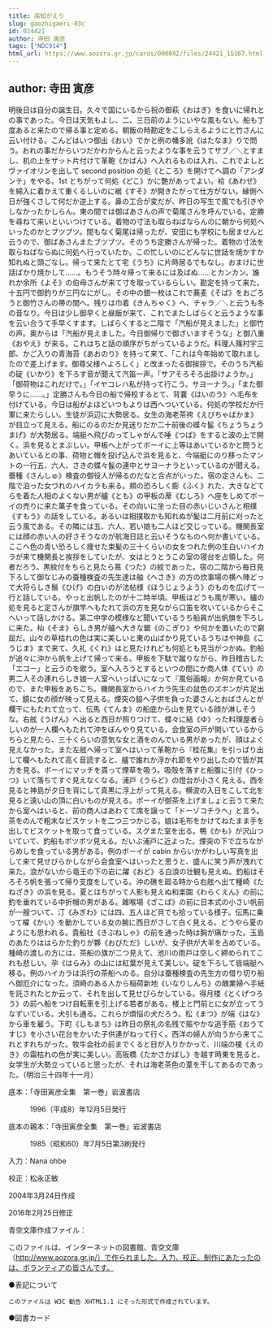 ```yaml
---
title: 高知がえり
slug: gaozhigaeri-03c
id: 024421
author: 寺田 寅彦
tags: ["NDC914"]
html_url: https://www.aozora.gr.jp/cards/000042/files/24421_15367.html
---
```


## author: 寺田 寅彦

明後日は自分の誕生日。久々で国にいるから祝の御萩《おはぎ》を食いに帰れとの事であった。今日は天気もよし、二、三日前のようにいやな風もない。船も丁度あると来たので帰る事と定める。朝飯の時勘定をこしらえるようにと竹さんに云い付ける。こんどはいつ御出《おい》でかと例の幡多訛《はたなま》りで問う。おれの事だからいつだかわからんと云ったような事を云うてザブ／＼とすまし、机の上をザット片付けて革鞄《かばん》へ入れるものは入れ、これでよしとヴァイオリンを出して second position の処《ところ》を開けてヘ調の「アンダンテ」をやる。1st とちがって何処《どこ》かに艶があってよい。袷《あわせ》を綿入に着かえて重くるしいのに裾《すそ》が開きたがって仕方がない。縁側へ日が強くさして何だか逆上する。鼻の工合が変だが、昨日の写生で風でも引きやしなかったかしらん。東の間では御ばあさんの声で菊尾さんを呼んでいる。定勝を尋ねて来いといいつけている。着物の寸法も取らねばならんのに朝から何処へいったのかとブツブツ。間もなく菊尾は帰ったが、安田にも学校にも居ませんと云うので、御ばあさんまたブツブツ。そのうち定勝さんが帰った。着物の寸法を取らねばならぬに何処へ行っていたか。この忙しいのにどんなに世話を焼かすか知れぬと頭ごなし。帰って来たとて宅《うち》に片時居るでもなし。おまけに世話ばかり焼かして……。もうそう時々帰って来るには及ばぬ……とカンカン。誰れか余所《よそ》の伯母さんが来て寸を取っているらしい。勘定を持って来た。十五円で御釣りが三円なにがし。その中の銀一枚はこれで蕎麦《そば》をおごろうと御竹さんの帯の間へ。残りは巾着《きんちゃく》へ、チャラ／＼と云うも冬の音なり。今日は少し御早くと昼飯が来て、これでまたしばらくと云うような事を云い合うて手早くすます。しばらくすると二階で「汽船が見えました」と御竹の声。奥からは「汽船が見えました。今日御帰りで御ざいますそうな」と御八重《おやえ》が来る。これはちと話の順序がちがっているようだ。料理人篠村宇三郎、かご入りの青海苔《あおのり》を持って来て、「これは今年始めて取れましたので差上げます。御尊父様へよろしく」と改まったる御挨拶で。そのうち汽船の碇《いかり》を下ろす音が聞えて汽笛一声。「サアそろそろ出掛けようか。」「御荷物はこれだけで。」「イヤコレハ私が持って行こう。サヨーナラ。」「また御早うに……。」定勝さんも今日の船で帰校するとて、背嚢《はいのう》へ毛布を付けている。今日は船がよほどいつもよりは西へついている。何処の学校だか行軍に来たらしい。生徒が浜辺に大勢居る。女生の海老茶袴《えびちゃばかま》が目立って見える。船にのるのだか見送りだか二十前後の蝶々髷《ちょうちょうまげ》が大勢居る。端艇へ飛びのってしゃがんで唾《つば》をすると波の上で開く。浜を見るとまぶしい。甲板へ上がってボーイに上等はあいているかと問うとあいているとの事、荷物と帽を投げ込んで浜を見ると、今端艇にのり移ったマントの一行五、六人、さきの蝶々髷の連中とサヨーナラといっているのが聞える。蚕種《さんしゅ》検査の御役人が帰るのだなと合点がいった。宿の定さんも、二階で泊った女づれのハイカラも来る。頬の恐ろしく膨《ふく》れた、大きなどてらを着た人相のよくない男が艫《とも》の甲板の蓆《むしろ》へ座をしめてボーイの売りに来た菓子を食っている。その向いに坐った目の赤いじいさんと相撲《すもう》の話をしている。あるいは相撲取かも知れぬが髪は二月前に刈ったと云う風である。その隣には五、六人、若い娘も二人ほど交じっている。機関長室には顔の赤い人の好さそうなのが航海日誌と云いそうなものへ何か書いている。ここへ色の青い恐ろしく痩せた束髪の三十くらいの女をつれた例の生白いハイカラが来て機関長と挨拶をしていたが、女はとうとうこの室の寝台を占領した。何者だろう。黒紋付をちらと見たら蔦《つた》の紋であった。宿の二階から毎日見下ろして御なじみの蚕種検査の先生達は舳《へさき》の方の炊事場の横へ陣どって大将らしき鬚《ひげ》の白いのが法帖様《ほうじょうよう》のものを広げて一行と話している。やっと出帆したのが十二時半頃。甲板はどうも風が寒い。艫の処を見ると定さんが旗竿へもたれて浜の方を見ながら口笛を吹いているからそこへいって話しかける。第二中学の模様など聞いているうち船員が出帆旗を下ろしに来た。杣《そま》らしき男が艫へ大きな鋸《のこぎり》や何かを置いたので窮屈だ。山々の草枯れの色は実に美しいと東の山ばかり見ているうちはや神島《こうじま》まで来て、久礼《くれ》はと見たけれども何処とも見当がつかぬ。釣船が追々に沖から帆を上げて帰って来る。甲板を下駄で蹴りながら、昨日稽古した「エコー」と云うのを歌う。室へ入ろうとするといつの間にか商人体《てい》の男二人その連れらしき娘一人室へいっぱいになって『風俗画報』か何か見ているので、また甲板をあちこち。機関長室からハイカラ先生の鼠色のズボンが片足出て、鏡に女の顔が映って見える。煙突の脇へ子供を負った婆さんとおばさんとが欄干にもたれて立って、伝馬《てんま》の船底から山を見ている顔が淋しそうな。右舷《うげん》へ出ると西日が照りつけて、蝶々に結《ゆ》った料理屋者らしいのが一人欄へもたれて沖をぼんやり見ている。会食室の戸が開いているからちらと見たら、三十くらいの意気な女と酒をのんでいる男があったが、顔はよく見えなかった。また左舷へ帰って室へはいって革鞄から『桂花集』を引っぱり出して欄へもたれて高く音読すると、艫で誰れか浮かれ節をやり出したので皆が其方を見る。ボーイにマッチを貰って煙草を吸う。吸殻を落すと船腹に引付《ひっつ》いて落ちてすぐ見えなくなる。浦戸《うらど》の燈台が小さく見える。西を見ると神島が夕日を背にして真黒に浮上がって見える。横波の入日をこして北を見ると遠い山の頂に白いものが見える。ボーイが御茶を上げましょと云うて来たから室へはいると、前の商人はあわてて席を譲って「ドーゾコチラヘ」と言う。茶をのんで粗末なビスケットを二つ三つかじる。娘は毛布をかけてねたまま手を出してビスケットを取って食っている。スグまた室を出る。鴨《かも》が沢山ついていて、釣船もボツボツ見える。だいぶ浦戸に近よった。煙突の下で立ちながらめしを食っている男がある。例のボーイが cabin からいかがわしい写真を出して来て見せびらかしながら会食室へはいったと思うと、盛んに笑う声が洩れて来た。浪がないから竜王の下の岩に躍《おど》る白浪の壮観も見えぬ。釣船はそろそろ帆を張って帰り支度をしている。沖の礁を廻る時から右舷へ出て種崎《たねざき》の浜を見る。夏とはちがって人影も見えぬ和楽園《わらくえん》の前に釣を垂れている中折帽の男がある。雑喉場《ざこば》の前に日本式の小さい帆前が一艘ついて、汀《みぎわ》には四、五人ほど貝でも拾っている様子。伝馬に乗って櫂《かい》を動かしている女の腕に西日がさして白く見える。どうやら夏のようにも思われる。貴船社《きぶねしゃ》の前を通った時は胸が痛かった。玉島のあたりははらかた釣りが夥《おびただ》しいが、女子供が大半を占めている。種崎の渡しの方には、茶船の旗が二つ見えて、池川の雨戸は空しく締められてこれも悲しい。孕《はらみ》の山には紅葉が見えて美しい。碇を下ろして皆端艇へ移る。例のハイカラは浜行の茶船へのる。自分は蚕種検査の先生方の借り切り船へ御厄介になった。須崎のある人から稲荷新地《いなりしんち》の醜業婦へ手紙を託されたとか云って、それを出して見せびらかしている。得月楼《とくげつろう》の前へ船をつけ自転車を引上げる若者がある。楼上と門前とに女が立ってうなずいている。犬引も通る。これらが煩悩の犬だろう。松《まつ》が端《はな》から車を雇う。下町《しもまち》は昨日の祭礼の名残で賑やかな追手筋《おうてすじ》を小さい花台をかいた子供連がねって行く。西洋の婦人が向うから来てこれとすれちがった。牧牛会社の前までくると日が入りかかって、川端の榎《えのき》の霜枯れの色が実に美しい。高阪橋《たかさかばし》を越す時東を見ると、女学生が大勢立っていると思ったが、それは海老茶色の葦を干してあるのであった。（明治三十四年十一月）













底本：「寺田寅彦全集　第一巻」岩波書店

　　　1996（平成8）年12月5日発行

底本の親本：「寺田寅彦全集　第一巻」岩波書店

　　　1985（昭和60）年7月5日第3刷発行

入力：Nana ohbe

校正：松永正敏

2004年3月24日作成

2016年2月25日修正

青空文庫作成ファイル：

このファイルは、インターネットの図書館、青空文庫（http://www.aozora.gr.jp/）で作られました。入力、校正、制作にあたったのは、ボランティアの皆さんです。











●表記について


	このファイルは W3C 勧告 XHTML1.1 にそった形式で作成されています。







●図書カード